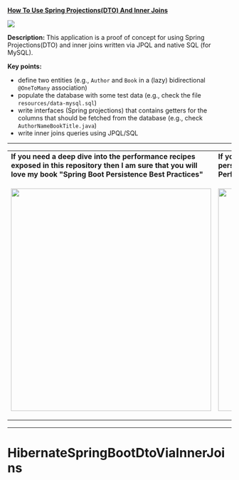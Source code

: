 **[How To Use Spring Projections(DTO) And Inner Joins](https://github.com/AnghelLeonard/Hibernate-SpringBoot/tree/master/HibernateSpringBootDtoViaInnerJoins)**

![](https://github.com/AnghelLeonard/Hibernate-SpringBoot/blob/master/HibernateSpringBootDtoViaInnerJoins/DTO%20via%20inner%20joins.png)

**Description:** This application is a proof of concept for using Spring Projections(DTO) and inner joins written via JPQL and native SQL (for MySQL).

**Key points:**
- define two entities (e.g., `Author` and `Book` in a (lazy) bidirectional `@OneToMany` association)
- populate the database with some test data (e.g., check the file `resources/data-mysql.sql`)
- write interfaces (Spring projections) that contains getters for the columns that should be fetched from the database (e.g., check `AuthorNameBookTitle.java`)
- write inner joins queries using JPQL/SQL

-----------------------------------------------------------------------------------------------------------------------    
<table>
     <tr><td><b>If you need a deep dive into the performance recipes exposed in this repository then I am sure that you will love my book "Spring Boot Persistence Best Practices"</b></td><td><b>If you need a hand of tips and illustrations of 100+ Java persistence performance issues then "Java Persistence Performance Illustrated Guide" is for you.</b></td></tr>
     <tr><td>
<a href="https://www.apress.com/us/book/9781484256251"><p align="left"><img src="https://github.com/AnghelLeonard/Hibernate-SpringBoot/blob/master/Spring%20Boot%20Persistence%20Best%20Practices.jpg" height="500" width="450"/></p></a>
</td><td>
<a href="https://leanpub.com/java-persistence-performance-illustrated-guide"><p align="right"><img src="https://github.com/AnghelLeonard/Hibernate-SpringBoot/blob/master/Java%20Persistence%20Performance%20Illustrated%20Guide.jpg" height="500" width="450"/></p></a>
</td></tr></table>

-----------------------------------------------------------------------------------------------------------------------    
# HibernateSpringBootDtoViaInnerJoins
